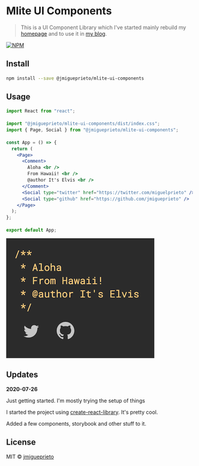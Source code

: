 # Mlite UI Components

> This is a UI Component Library which I've started mainly rebuild my [homepage](https://mprieto.me) and to use it in [my blog](https://mprieto.me/blog).

[![NPM](https://img.shields.io/npm/v/@jmigueprieto/mlite-ui-components.svg)](https://www.npmjs.com/package/@jmigueprieto/mlite-ui-components)

## Install

```bash
npm install --save @jmigueprieto/mlite-ui-components
```

## Usage

```jsx
import React from "react";

import "@jmigueprieto/mlite-ui-components/dist/index.css";
import { Page, Social } from "@jmigueprieto/mlite-ui-components";

const App = () => {
  return (
    <Page>
      <Comment>
        Aloha <br />
        From Hawaii! <br />
        @author It's Elvis <br />
      </Comment>
      <Social type="twitter" href="https://twitter.com/miguelprieto" />
      <Social type="github" href="https://github.com/jmigueprieto" />
    </Page>
  );
};

export default App;
```

![Sample Components](./docs/images/snippet.png)

## Updates

**2020-07-26**

Just getting started. I'm mostly trying the setup of things

I started the project using [create-react-library](https://github.com/transitive-bullshit/create-react-library). It's pretty cool.

Added a few components, storybook and other stuff to it.

## License

MIT © [jmigueprieto](https://github.com/jmigueprieto)

